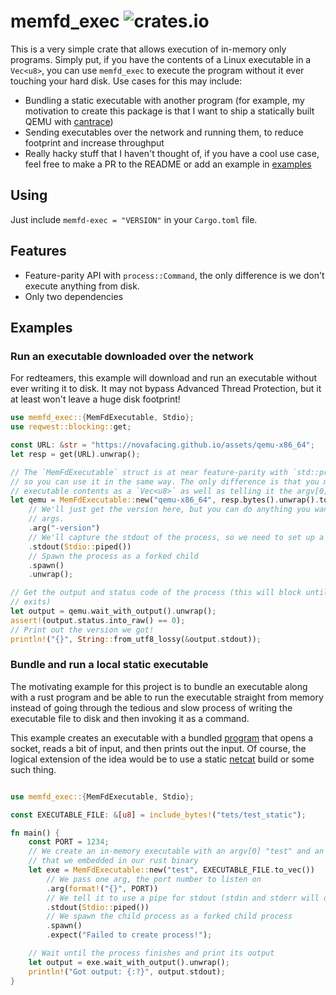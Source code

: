 # memfd_exec ![crates.io](https://img.shields.io/crates/v/memfd-exec.svg)

This is a very simple crate that allows execution of in-memory only programs. Simply
put, if you have the contents of a Linux executable in a `Vec<u8>`, you can use
`memfd_exec` to execute the program without it ever touching your hard disk. Use
cases for this may include:

* Bundling a static executable with another program (for example, my motivation to
  create this package is that I want to ship a statically built QEMU with
  [cantrace](https://github.com/novafacing/cannoli))
* Sending executables over the network and running them, to reduce footprint and increase
  throughput
* Really hacky stuff that I haven't thought of, if you have a cool use case, feel free
  to make a PR to the README or add an example in [examples](examples)

## Using

Just include `memfd-exec = "VERSION"` in your `Cargo.toml` file.

## Features

* Feature-parity API with `process::Command`, the only difference is we don't execute
  anything from disk.
* Only two dependencies

## Examples

### Run an executable downloaded over the network

For redteamers, this example will download and run an executable without ever writing it
to disk. It may not bypass Advanced Thread Protection, but it at least won't leave
a huge disk footprint!

```rust
use memfd_exec::{MemFdExecutable, Stdio};
use reqwest::blocking::get;

const URL: &str = "https://novafacing.github.io/assets/qemu-x86_64";
let resp = get(URL).unwrap();

// The `MemFdExecutable` struct is at near feature-parity with `std::process::Command`,
// so you can use it in the same way. The only difference is that you must provide the
// executable contents as a `Vec<u8>` as well as telling it the argv[0] to use.
let qemu = MemFdExecutable::new("qemu-x86_64", resp.bytes().unwrap().to_vec())
    // We'll just get the version here, but you can do anything you want with the
    // args.
    .arg("-version")
    // We'll capture the stdout of the process, so we need to set up a pipe.
    .stdout(Stdio::piped())
    // Spawn the process as a forked child
    .spawn()
    .unwrap();

// Get the output and status code of the process (this will block until the process
// exits)
let output = qemu.wait_with_output().unwrap();
assert!(output.status.into_raw() == 0);
// Print out the version we got!
println!("{}", String::from_utf8_lossy(&output.stdout));
```

### Bundle and run a local static executable

The motivating example for this project is to bundle an executable along with a rust
program and be able to run the executable straight from memory instead of going
through the tedious and slow process of writing the executable file to disk and then
invoking it as a command.

This example creates an executable with a bundled [program](tests/test_static.c) that
opens a socket, reads a bit of input, and then prints out the input. Of course, the
logical extension of the idea would be to use a static
[netcat](https://github.com/openbsd/src/blob/master/usr.bin/nc/netcat.c) build or some
such thing.

```rust

use memfd_exec::{MemFdExecutable, Stdio};

const EXECUTABLE_FILE: &[u8] = include_bytes!("tets/test_static");

fn main() {
    const PORT = 1234;
    // We create an in-memory executable with an argv[0] "test" and an executable file
    // that we embedded in our rust binary
    let exe = MemFdExecutable::new("test", EXECUTABLE_FILE.to_vec())
        // We pass one arg, the port number to listen on
        .arg(format!("{}", PORT))
        // We tell it to use a pipe for stdout (stdin and stderr will default to Stdio::inherit())
        .stdout(Stdio::piped())
        // We spawn the child process as a forked child process
        .spawn()
        .expect("Failed to create process!");

    // Wait until the process finishes and print its output
    let output = exe.wait_with_output().unwrap();
    println!("Got output: {:?}", output.stdout);
}
```
